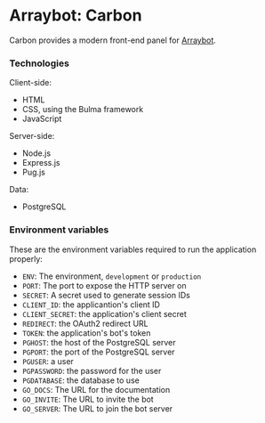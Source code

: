 # Arraybot: Carbon

Carbon provides a modern front-end panel for [Arraybot](https://github.com/Arraying/Arraybot).

### Technologies

Client-side:
* HTML
* CSS, using the Bulma framework
* JavaScript

Server-side:
* Node.js
* Express.js
* Pug.js

Data:
* PostgreSQL

### Environment variables

These are the environment variables required to run the application properly:
* `ENV`: The environment, `development` or `production`
* `PORT`: The port to expose the HTTP server on
* `SECRET`: A secret used to generate session IDs
* `CLIENT_ID`: the applicantion's client ID
* `CLIENT_SECRET`: the application's client secret
* `REDIRECT`: the OAuth2 redirect URL
* `TOKEN`: the application's bot's token
* `PGHOST`: the host of the PostgreSQL server
* `PGPORT`: the port of the PostgreSQL server
* `PGUSER`: a user
* `PGPASSWORD`: the password for the user
* `PGDATABASE`: the database to use
* `GO_DOCS`: The URL for the documentation
* `GO_INVITE`: The URL to invite the bot
* `GO_SERVER`: The URL to join the bot server
